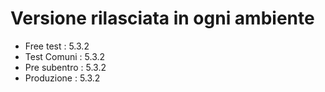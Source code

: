 # Versione rilasciata in ogni ambiente

- Free test : 5.3.2
- Test Comuni : 5.3.2
- Pre subentro : 5.3.2
- Produzione : 5.3.2
